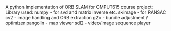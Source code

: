 A python implementation of ORB SLAM for CMPUT615 course project:
Library used:
numpy - for svd and matrix inverse etc.
skimage - for RANSAC
cv2 - image handling and ORB extraction
g2o - bundle adjustment / optimizer
pangolin - map viewer
sdl2 - video/image sequence player
